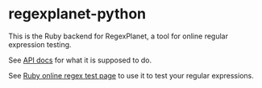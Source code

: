 # regexplanet-python

This is the Ruby backend for RegexPlanet, a tool for online regular expression testing.

See [API docs](http://www.regexplanet.com/support/api.html) for what it is supposed to do.

See [Ruby online regex test page](http://www.regexplanet.com/advanced/ruby/index.html) to use it to test your regular expressions.
